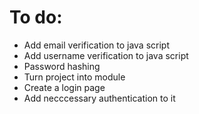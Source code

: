 # To do:
- Add email verification to java script
- Add username verification to java script
- Password hashing 
- Turn project into module
- Create a login page
- Add necccessary authentication to it
